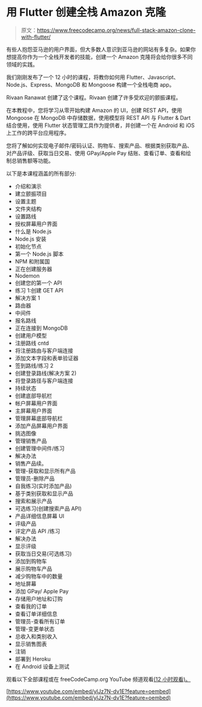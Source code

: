 # 用 Flutter 创建全栈 Amazon 克隆

> 原文：<https://www.freecodecamp.org/news/full-stack-amazon-clone-with-flutter/>

有些人抱怨亚马逊的用户界面，但大多数人意识到亚马逊的网站有多复杂。如果你想提高你作为一个全栈开发者的技能，创建一个 Amazon 克隆将会给你很多不同领域的实践。

我们刚刚发布了一个 12 小时的课程，将教你如何用 Flutter、Javascript、Node.js、Express、MongoDB 和 Mongoose 构建一个全栈电商 app。

Rivaan Ranawat 创建了这个课程。Rivaan 创建了许多受欢迎的颤振课程。

在本教程中，您将学习从零开始构建 Amazon 的 UI，创建 REST API，使用 Mongoose 在 MongoDB 中存储数据，使用模型将 REST API 与 Flutter & Dart 结合使用，使用 Flutter 状态管理工具作为提供者，并创建一个在 Android 和 iOS 上工作的跨平台应用程序。

您将了解如何实现电子邮件/密码认证、购物车、搜索产品、根据类别获取产品、对产品评级、获取当日交易、使用 GPay/Apple Pay 结账、查看订单、查看和绘制总销售额等功能。

以下是本课程涵盖的所有部分:

*   介绍和演示
*   建立颤振项目
*   设置主题
*   文件夹结构
*   设置路线
*   授权屏幕用户界面
*   什么是 Node.js
*   Node.js 安装
*   初始化节点
*   第一个 Node.js 脚本
*   NPM 和附属国
*   正在创建服务器
*   Nodemon
*   创建您的第一个 API
*   练习 1:创建 GET API
*   解决方案 1
*   路由器
*   中间件
*   报名路线
*   正在连接到 MongoDB
*   创建用户模型
*   注册路线 cntd
*   将注册路由与客户端连接
*   添加文本字段和表单验证器
*   签到路线/练习 2
*   创建登录路线(解决方案 2)
*   将登录路径与客户端连接
*   持续状态
*   创建底部导航栏
*   帐户屏幕用户界面
*   主屏幕用户界面
*   管理屏幕底部导航栏
*   添加产品屏幕用户界面
*   挑选图像
*   管理销售产品
*   创建管理中间件/练习
*   解决办法
*   销售产品续。
*   管理-获取和显示所有产品
*   管理员-删除产品
*   自我练习(实时添加产品)
*   基于类别获取和显示产品
*   搜索和展示产品
*   可选练习(创建搜索产品 API)
*   产品详细信息屏幕 UI
*   评级产品
*   评定产品 API /练习
*   解决办法
*   显示评级
*   获取当日交易(可选练习)
*   添加到购物车
*   展示购物车产品
*   减少购物车中的数量
*   地址屏幕
*   添加 GPay/ Apple Pay
*   存储用户地址和订购
*   查看我的订单
*   查看订单详细信息
*   管理员-查看所有订单
*   管理-变更单状态
*   总收入和类别收入
*   显示销售图表
*   注销
*   部署到 Heroku
*   在 Android 设备上测试

观看以下全部课程或在 freeCodeCamp.org YouTube 频道观看[(12 小时观看)。](https://youtu.be/ylJz7N-dv1E)

[https://www.youtube.com/embed/ylJz7N-dv1E?feature=oembed](https://www.youtube.com/embed/ylJz7N-dv1E?feature=oembed)